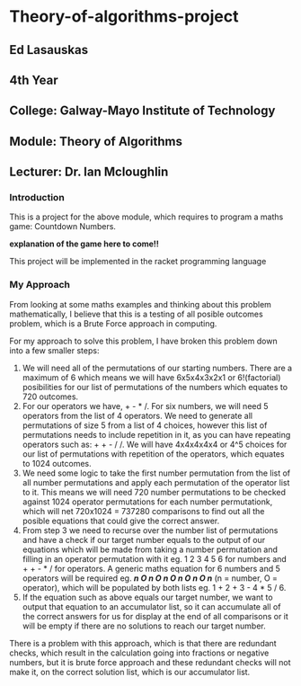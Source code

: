 # Theory-of-algorithms-project

## Ed Lasauskas
## 4th Year
## College: Galway-Mayo Institute of Technology
## Module: Theory of Algorithms
## Lecturer: Dr. Ian Mcloughlin

### Introduction
This is a project for the above module, which requires to program a maths game: Countdown Numbers. 

**explanation of the game here to come!!**

This project will be implemented in the racket programming language

### My Approach
From looking at some maths examples and thinking about this problem mathematically, I believe that this is a testing of all posible outcomes problem, which is a Brute Force approach in computing.

For my approach to solve this problem, I have broken this problem down into a few smaller steps:

1. We will need all of the permutations of our starting numbers. There are a maximum of 6 which means we will have 6x5x4x3x2x1 or 6!(factorial) posibilities for our list of permutations of the numbers which equates to 720 outcomes.
2. For our operators we have, + - * /. For six numbers, we will need 5 operators from the list of 4 operators. We need to generate all permutations of size 5 from a list of 4 choices, however this list of permutations needs to include repetition in it, as you can have repeating operators such as: + + - / /. We will have 4x4x4x4x4 or 4^5 choices for our list of permutations with repetition of the operators, which equates to 1024 outcomes.
3. We need some logic to take the first number permutation from the list of all number permutations and apply each permutation of the operator list to it. This means we will need 720 number permutations to be checked against 1024 operator permutations for each number permutationk, which will net 720x1024 = 737280 comparisons to find out all the posible equations that could give the correct answer.
4. From step 3 we need to recurse over the number list of permutations and have a check if our target number equals to the output of our equations which will be made from taking a number permutation and filling in an operator permutation with it eg. 1 2 3 4 5 6 for numbers and + + - * / for operators. A generic maths equation for 6 numbers and 5 operators will be required eg. ***n O n O n O n O n O n*** (n = number, O = operator), which will be populated by both lists eg. 1 + 2 + 3 - 4 * 5 / 6.
5. If the equation such as above equals our target number, we want to output that equation to an accumulator list, so it can accumulate all of the correct answers for us for display at the end of all comparisons or it will be empty if there are no solutions to reach our target number.

There is a problem with this approach, which is that there are redundant checks, which result in the calculation going into fractions or negative numbers, but it is brute force approach and these redundant checks will not make it, on the correct solution list, which is our accumulator list.
